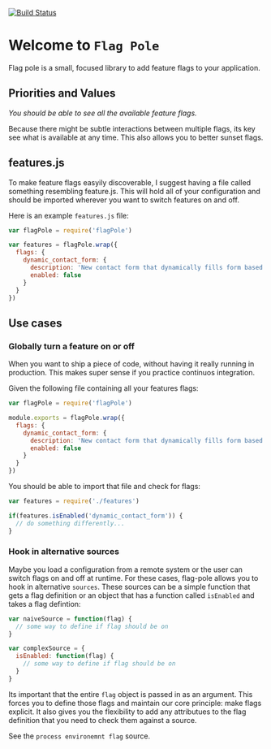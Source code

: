 [![Build Status](https://travis-ci.org/felipesere/flag-pole.svg?branch=master)](https://travis-ci.org/felipesere/flag-pole)

# Welcome to `Flag Pole`

Flag pole is a small, focused library to add feature flags to your application.

## Priorities and Values

_You should be able to see all the available feature flags._

Because there might be subtle interactions between multiple flags, its key see what is available at any time.
This also allows you to better sunset flags.

## features.js

To make feature flags easyily discoverable, I suggest having a file called something resembling feature.js.
This will hold all of your configuration and should be imported wherever you want to switch features on and off.

Here is an example `features.js` file:
```javascript
var flagPole = require('flagPole')

var features = flagPole.wrap({
  flags: {
    dynamic_contact_form: {
      description: 'New contact form that dynamically fills form based on accounts contacts.',
      enabled: false
    }
  }
})
```

## Use cases

### Globally turn a feature on or off

When you want to ship a piece of code, without having it really running in production.
This makes super sense if you practice continuos integration.

Given the following file containing all your features flags:

```javascript
var flagPole = require('flagPole')

module.exports = flagPole.wrap({
  flags: {
    dynamic_contact_form: {
      description: 'New contact form that dynamically fills form based on accounts contacts.',
      enabled: false
    }
  }
})
```

You should be able to import that file and check for flags:

```javascript
var features = require('./features')

if(features.isEnabled('dynamic_contact_form')) {
  // do something differently...
}
```

### Hook in alternative sources

Maybe you load a configuration from a remote system or the user can switch flags on and off at runtime.
For these cases, flag-pole allows you to hook in alternative `sources`.
These sources can be a simple function that gets a flag definition or an object that has a function called `isEnabled` and takes a flag defintion:

```javascript
var naiveSource = function(flag) {
  // some way to define if flag should be on
}

var complexSource = {
  isEnabled: function(flag) {
    // some way to define if flag should be on
  }
}
```

Its important that the entire `flag` object is passed in as an argument.
This forces you to define those flags and maintain our core principle: make flags explicit.
It also gives you the flexibility to add any attributues to the flag definition that you need to check them against a source.

See the `process environemnt flag` source.
